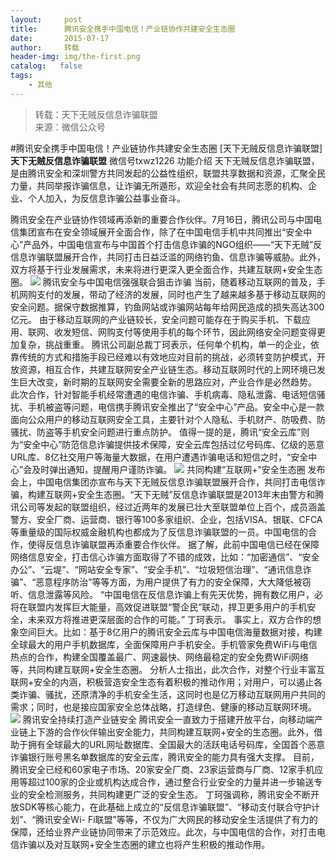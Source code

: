 ```yaml
---
layout:     post
title:      腾讯安全携手中国电信！产业链协作共建安全生态圈
date:       2015-07-17
author:     转载
header-img: img/the-first.png
catalog:   false
tags:
    - 其他
---
```


<blockquote><p>转载：天下无贼反信息诈骗联盟<br>
来源：微信公众号</p></blockquote>

#腾讯安全携手中国电信！产业链协作共建安全生态圈
[天下无贼反信息诈骗联盟]
**天下无贼反信息诈骗联盟**
微信号txwz1226
功能介绍
天下无贼反信息诈骗联盟，是由腾讯安全和深圳警方共同发起的公益性组织，联盟共享数据和资源，汇聚全民力量，共同举报诈骗信息，让诈骗无所遁形，欢迎全社会有共同志愿的机构、企业、个人加入，为反信息诈骗公益事业奋斗。

腾讯安全在产业链协作领域再添新的重要合作伙伴。7月16日，腾讯公司与中国电信集团宣布在安全领域展开全面合作，除了在中国电信手机中共同推出“安全中心”产品外，中国电信宣布与中国首个打击信息诈骗的NGO组织——“天下无贼”反信息诈骗联盟展开合作，共同打击日益泛滥的网络钓鱼、信息诈骗等威胁。此外，双方将基于行业发展需求，未来将进行更深入更全面合作，共建互联网+安全生态圈。
![]({{site.baseurl}}/postimg/3Frx8wcpibSu0J4KlYkW5zzqDZbIOk3dMT90zHpEEpkxibq4IA22iaDQhwWykTX1ZHa3Jo2SciaSjuqQdLMBibWcH8A.jpeg)
腾讯安全与中国电信强强联合狙击诈骗
当前，随着移动互联网的普及，手机网购支付的发展，带动了经济的发展，同时也产生了越来越多基于移动互联网的安全问题。据保守数据推算，钓鱼网站或诈骗网站每年给网民造成的损失高达300亿元。
由于移动互联网的产业链较长，安全问题可能存在于购买手机、下载应用、联网、收发短信、网购支付等使用手机的每个环节，因此网络安全问题变得更加复杂，挑战重重。
腾讯公司副总裁丁珂表示，任何单个机构，单一的企业，依靠传统的方式和措施手段已经难以有效地应对目前的挑战，必须转变防护模式，开放资源，相互合作，共建互联网安全产业链生态。移动互联网时代的上网环境已发生巨大改变，新时期的互联网安全需要全新的思路应对，产业合作是必然趋势。
此次合作，针对智能手机经常遭遇的电信诈骗、手机病毒、隐私泄露、电话短信骚扰、手机被盗等问题，电信携手腾讯安全推出了“安全中心”产品。安全中心是一款面向公众用户的移动互联网安全工具，主要针对个人隐私、手机财产、防吸费、防骚扰、防盗等手机安全问题进行重点防护。
值得一提的是，腾讯“安全云库”则为“安全中心”防范信息诈骗提供技术保障，安全云库包括过亿号码库、亿级的恶意URL库、8亿社交用户等海量大数据，在用户遭遇诈骗电话和短信之时，“安全中心”会及时弹出通知，提醒用户谨防诈骗。
![]({{site.baseurl}}/postimg/3Frx8wcpibSu0J4KlYkW5zzqDZbIOk3dMN8ic8QcFdia3pBvAafvE4SMZm8qMu005xR9iag7oGpnuriaYS98LJUZiblg.jpeg)
共同构建“互联网+”安全生态圈
发布会上，中国电信集团亦宣布与天下无贼反信息诈骗联盟展开合作，共同打击电信诈骗，构建互联网+安全生态圈。“天下无贼”反信息诈骗联盟是2013年末由警方和腾讯公司等发起的联盟组织，经过近两年的发展已壮大至联盟单位上百个，成员涵盖警方、安全厂商、运营商、银行等100多家组织、企业，包括VISA、银联、CFCA等重量级的国际权威金融机构也都成为了反信息诈骗联盟的一员。中国电信的合作，使得反信息诈骗联盟再添重要合作伙伴。
据了解，此前中国电信已经在保障网络信息安全，打击信心诈骗方面取得了不错的成效，比如：“加密通信”、“安全办公”、“云堤”、“网站安全专家”、“安全手机”、“垃圾短信治理”、“通讯信息诈骗”、“恶意程序防治”等等方面，为用户提供了有力的安全保障，大大降低被窃听、信息泄露等风险。
“中国电信在反信息诈骗上有先天优势，拥有数亿用户，必将在联盟内发挥巨大能量，高效促进联盟“警企民”联动，捍卫更多用户的手机安全，未来双方将推进更深层面的合作的可能。”
丁珂表示。
事实上，双方合作的想象空间巨大。比如：基于8亿用户的腾讯安全云库与中国电信海量数据对接，构建全球最大的用户手机数据库，全面保障用户手机安全。手机管家免费WiFi与电信热点的合作，构建全国覆盖最广、网速最快、网络最稳定的安全免费WiFi网络等，共同构建互联网+安全生态圈。
分析人士指出，此次合作，对整个行业丰富互联网+安全的内涵，积极营造安全生态有着积极的推动作用；对用户，可以遏止各类诈骗、骚扰，还原清净的手机安全生活，这同时也是亿万移动互联网用户共同的需求；同时，也是接应国家安全总体战略，打造绿色、健康的移动互联网环境。
![]({{site.baseurl}}/postimg/3Frx8wcpibSu0J4KlYkW5zzqDZbIOk3dM0tzmYJ34CZg9pnpvZ4bhZyUlz3mE3FctiaGrRvOPapKaIdwVauY6NVQ.jpeg)
腾讯安全持续打造产业链安全
腾讯安全一直致力于搭建开放平台，向移动端产业链上下游的合作伙伴输出安全能力，共同构建互联网+安全的生态圈。此外，借助于拥有全球最大的URL网址数据库、全国最大的活跃电话号码库，全国首个恶意诈骗银行账号黑名单数据库的安全云库，腾讯安全的能力具有强大支撑。
目前，腾讯安全已经和60家电子市场、20家安全厂商、23家运营商与厂商、12家手机应用等超过100家的企业或机构达成合作，通过整合行业安全的力量并进一步输送专业的安全检测服务，共同构建更广泛的安全生态。
丁珂强调称，腾讯安全不断开放SDK等核心能力，在此基础上成立的“反信息诈骗联盟”、“移动支付联合守护计划”、“腾讯安全Wi-
Fi联盟”等等，不仅为广大网民的移动安全生活提供了有力的保障，还给业界产业链协同带来了示范效应。此次，与中国电信的合作，对打击电信诈骗以及对互联网+安全生态圈的建立也将产生积极的推动作用。
